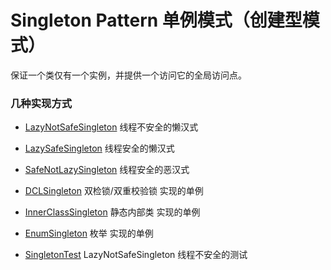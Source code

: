 # Singleton Pattern  单例模式（创建型模式）

保证一个类仅有一个实例，并提供一个访问它的全局访问点。


### 几种实现方式

* [LazyNotSafeSingleton](https://github.com/103style/DesignPatterns/tree/master/app/src/main/java/com/lxk/softwaredesignpatterndemos/SingletonPattern/imp/LazyNotSafeSingleton.java)
  线程不安全的懒汉式

* [LazySafeSingleton](https://github.com/103style/DesignPatterns/tree/master/app/src/main/java/com/lxk/softwaredesignpatterndemos/SingletonPattern/imp/LazySafeSingleton.java)
  线程安全的懒汉式

* [SafeNotLazySingleton](https://github.com/103style/DesignPatterns/tree/master/app/src/main/java/com/lxk/softwaredesignpatterndemos/SingletonPattern/imp/SafeNotLazySingleton.java)
  线程安全的恶汉式

* [DCLSingleton](https://github.com/103style/DesignPatterns/tree/master/app/src/main/java/com/lxk/softwaredesignpatterndemos/SingletonPattern/imp/DCLSingleton.java)
  双检锁/双重校验锁 实现的单例

* [InnerClassSingleton](https://github.com/103style/DesignPatterns/tree/master/app/src/main/java/com/lxk/softwaredesignpatterndemos/SingletonPattern/imp/InnerClassSingleton.java)
  静态内部类 实现的单例

* [EnumSingleton](https://github.com/103style/DesignPatterns/tree/master/app/src/main/java/com/lxk/softwaredesignpatterndemos/SingletonPattern/imp/EnumSingleton.java)
  枚举 实现的单例

* [SingletonTest](https://github.com/103style/DesignPatterns/tree/master/app/src/main/java/com/lxk/softwaredesignpatterndemos/SingletonPattern/SingletonTest.java)
  LazyNotSafeSingleton 线程不安全的测试
